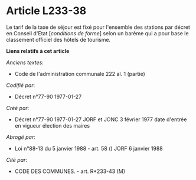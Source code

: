 # Article L233-38

Le tarif de la taxe de séjour est fixé pour l'ensemble des stations par décret en Conseil d'Etat [*conditions de forme*]
selon un barème qui a pour base le classement officiel des hôtels de tourisme.

**Liens relatifs à cet article**

_Anciens textes_:

  - Code de l'administration communale 222 al. 1 (partie)

_Codifié par_:

  - Décret n°77-90 1977-01-27

_Créé par_:

  - Décret n°77-90 1977-01-27 JORF et JONC 3 février 1977 date d'entrée en vigueur élection des maires

_Abrogé par_:

  - Loi n°88-13 du 5 janvier 1988 - art. 58 () JORF 6 janvier 1988

_Cité par_:

  - CODE DES COMMUNES. - art. R*233-43 (M)
